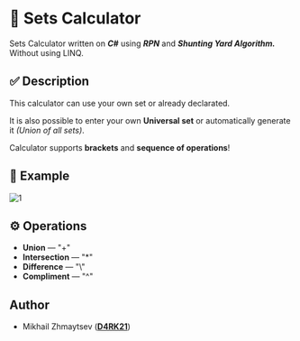 # 🔢 Sets Calculator

Sets Calculator written on _**C#**_ using _**RPN**_ and _**Shunting Yard Algorithm.**_
Without using LINQ.

## ✅ Description

This calculator can use your own set or already declarated.

It is also possible to enter your own **Universal set** or automatically generate it _(Union of all sets)_.

Calculator supports **brackets** and **sequence of operations**!

## 📸 Example

![1](https://user-images.githubusercontent.com/81447820/144666685-2a11b391-34f1-46c5-a060-9434043b6668.png)

##  ⚙️ Operations

* **Union** — "+"
* **Intersection** — "*"
* **Difference** — "\\"
* **Compliment** — "^"

## Author
* Mikhail Zhmaytsev ([**D4RK21**](https://github.com/D4RK21))
